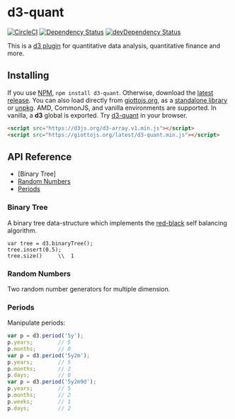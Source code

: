 # d3-quant

[![CircleCI](https://circleci.com/gh/quantmind/d3-quant.svg?style=svg)](https://circleci.com/gh/quantmind/d3-quant)
[![Dependency Status](https://david-dm.org/quantmind/d3-quant.svg)](https://david-dm.org/quantmind/d3-quant)
[![devDependency Status](https://david-dm.org/quantmind/d3-quant/dev-status.svg)](https://david-dm.org/quantmind/d3-quant#info=devDependencies)

This is a [d3 plugin](https://bost.ocks.org/mike/d3-plugin/) for quantitative
data analysis, quantitative finance and more.

## Installing

If you use [NPM](https://www.npmjs.com/package/d3-quant), ``npm install d3-quant``.
Otherwise, download the [latest release](https://github.com/quantmind/d3-quant/releases).
You can also load directly from [giottojs.org](https://giottojs.org),
as a [standalone library](https://giottojs.org/latest/d3-quant.js) or
[unpkg](https://unpkg.com/d3-quant/).
AMD, CommonJS, and vanilla environments are supported. In vanilla, a **d3** global is exported.
Try [d3-quant](https://runkit.com/npm/d3-quant) in your browser.
```html
<script src="https://d3js.org/d3-array.v1.min.js"></script>
<script src="https://giottojs.org/latest/d3-quant.min.js"></script>
```

## API Reference

* [Binary Tree]
* [Random Numbers]
* [Periods]


### Binary Tree

A binary tree data-structure which implements the [red-black](https://en.wikipedia.org/wiki/Red%E2%80%93black_tree)
self balancing algorithm.
```
var tree = d3.binaryTree();
tree.insert(0.5);
tree.size()     \\  1
```

### Random Numbers

Two random number generators for multiple dimension.


### Periods

Manipulate periods:
```javascript
var p = d3.period('5y');
p.years;        // 5
p.months;       // 0
var p = d3.period('5y2m');
p.years;        // 5
p.months;       // 2
p.days;         // 0
var p = d3.period('5y2m9d');
p.years;        // 5
p.months;       // 2
p.weeks;        // 1
p.days;         // 2
```

[Series]: #series
[Random Numbers]: #random-numbers
[Periods]: #periods

